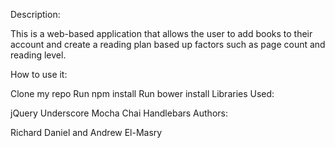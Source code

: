 Description:

This is a web-based application that allows the user to add books to their account and create a reading plan based up factors such as page count and reading level.

How to use it:

Clone my repo
Run npm install
Run bower install
Libraries Used:

jQuery
Underscore
Mocha
Chai
Handlebars
Authors:

Richard Daniel and Andrew El-Masry
